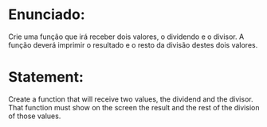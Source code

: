 # Enunciado:

Crie uma função que irá receber dois valores, o dividendo e o divisor. A função deverá imprimir o resultado e o resto da divisão destes dois valores.

# Statement:

Create a function that will receive two values, the dividend and the divisor. That function must show
on the screen the result and the rest of the division of those values.